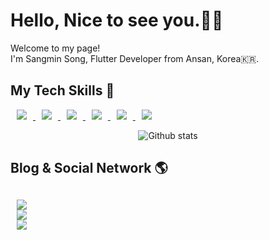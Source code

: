 <h1> Hello, Nice to see you.🙌🏻</h1>
Welcome to my page!</br>
I'm Sangmin Song, Flutter Developer from Ansan, Korea🇰🇷.

<h2> My Tech Skills 🔧</h2>

<a href="https://www.flutter.dev/">
  <img
       src = "https://img.shields.io/badge/-FLUTTER-white?style=for-the-badge&logo=flutter&logoColor=blue&link=https://www.flutter.dev/"
       style="height : auto; margin-left : 10px; margin-right:10px;"/>
</a>
<a href="https://www.java.com/">
  <img
       src = "https://img.shields.io/badge/-JAVA-white?style=for-the-badge&logo=java&logoColor=orange&link=https://www.java.com/"
       style="height : auto; margin-left : 10px; margin-right:10px;"/>
</a>
<a href="https://developer.apple.com/swift/">
  <img
       src = "https://img.shields.io/badge/-SWIFT-white?style=for-the-badge&logo=swift&link=https://developer.apple.com/swift/"
       style="height : auto; margin-left : 10px; margin-right:10px;"/>
</a>
<a href="https://www.github.com/">
  <img
       src = "https://img.shields.io/badge/-GIT-white?style=for-the-badge&logo=git&link=https://www.github.com/"
       style="height : auto; margin-left : 10px; margin-right:10px;"/>
</a>
<a href="https://www.mariadb.org/">
  <img
       src = "https://img.shields.io/badge/-MARIADB-white?style=for-the-badge&logo=mariadb&logoColor=brown&link=https://www.mariadb.org/"
       style="height : auto; margin-left : 10px; margin-right:10px;"/>
</a>
<a href="https://www.firebase.com/">
  <img
       src = "https://img.shields.io/badge/-FIREBASE-white?style=for-the-badge&logo=firebase&link=https://www.firebase.com/"
       style="height : auto; margin-left : 10px; margin-right:10px;"/>
</a>

<p align="center">
  <img align="center"src="https://github-readme-stats.vercel.app/api?username=songsangmin&theme=dark&show_icons=true&count_private=true&include_all_commits=true&hide=stars,contribs&locale=kr" alt="Github stats" />
</p>

<h2> Blog & Social Network 🌎<h2>
<a href="https://www.instagram.com/songgoori/">
    <img 
        src="http://img.shields.io/badge/-Instagram-black?style=flat&logo=instagram&link=https://www.instagram.com/songgoori/"
        style="height : auto; margin-left : 10px; margin-right : 10px;"/>
</a>
  </br>
<a href="https://velog.io/@songoori">
    <img 
        src="http://img.shields.io/badge/-Velog-black?style=flat&logo=Vector Logo Zone&link=https://velog.io/@songoori"
        style="height : auto; margin-left : 10px; margin-right : 10px;"/>
</a>
 </br>
 <a href="https://blog.naver.com/qjsrotkdals">
    <img 
        src="http://img.shields.io/badge/-Naver-black?style=flat&logo=naver&link=https://blog.naver.com/qjsrotkdals"
        style="height : auto; margin-left : 10px; margin-right : 10px;"/>
</a>
